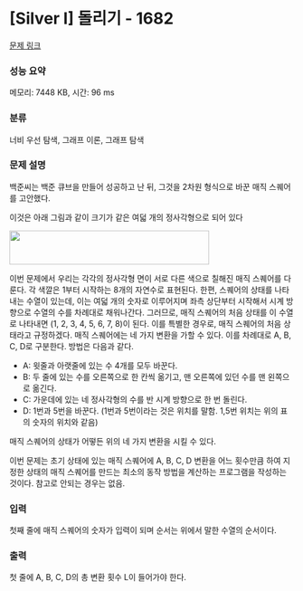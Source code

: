 # [Silver I] 돌리기 - 1682 

[문제 링크](https://www.acmicpc.net/problem/1682) 

### 성능 요약

메모리: 7448 KB, 시간: 96 ms

### 분류

너비 우선 탐색, 그래프 이론, 그래프 탐색

### 문제 설명

<p>백준씨는 백준 큐브을 만들어 성공하고 난 뒤, 그것을 2차원 형식으로 바꾼 매직 스퀘어를 고안했다.</p>

<p>이것은 아래 그림과 같이 크기가 같은 여덟 개의 정사각형으로 되어 있다</p>

<p><img alt="" src="" style="height:60px; width:353px"></p>

<p>이번 문제에서 우리는 각각의 정사각형 면이 서로 다른 색으로 칠해진 매직 스퀘어를 다룬다. 각 색깔은 1부터 시작하는 8개의 자연수로 표현된다. 한편, 스퀘어의 상태를 나타내는 수열이 있는데, 이는 여덟 개의 숫자로 이루어지며 좌측 상단부터 시작해서 시계 방향으로 수열의 수를 차례대로 채워나간다. 그러므로, 매직 스퀘어의 처음 상태를 이 수열로 나타내면 (1, 2, 3, 4, 5, 6, 7, 8)이 된다. 이를 특별한 경우로, 매직 스퀘어의 처음 상태라고 규정하겠다. 매직 스퀘어에는 네 가지 변환을 가할 수 있다. 이를 차례대로 A, B, C, D로 구분한다. 방법은 다음과 같다.</p>

<ul>
	<li>A: 윗줄과 아랫줄에 있는 수 4개를 모두 바꾼다.</li>
	<li>B: 두 줄에 있는 수를 오른쪽으로 한 칸씩 옮기고, 맨 오른쪽에 있던 수를 맨 왼쪽으로 옮긴다.</li>
	<li>C: 가운데에 있는 네 정사각형의 수를 반 시계 방향으로 한 번 돌린다.</li>
	<li>D: 1번과 5번을 바꾼다. (1번과 5번이라는 것은 위치를 말함. 1,5번 위치는 위의 표의 숫자의 위치와 같음)</li>
</ul>

<p>매직 스퀘어의 상태가 어떻든 위의 네 가지 변환을 시킬 수 있다.</p>

<p>이번 문제는 초기 상태에 있는 매직 스퀘어에 A, B, C, D 변환을 어느 횟수만큼 하여 지정한 상태의 매직 스퀘어를 만드는 최소의 동작 방법을 계산하는 프로그램을 작성하는 것이다. 참고로 안되는 경우는 없음.</p>

### 입력 

 <p>첫째 줄에 매직 스퀘어의 숫자가 입력이 되며 순서는 위에서 말한 수열의 순서이다.</p>

### 출력 

 <p>첫 줄에 A, B, C, D의 총 변환 횟수 L이 들어가야 한다.</p>

